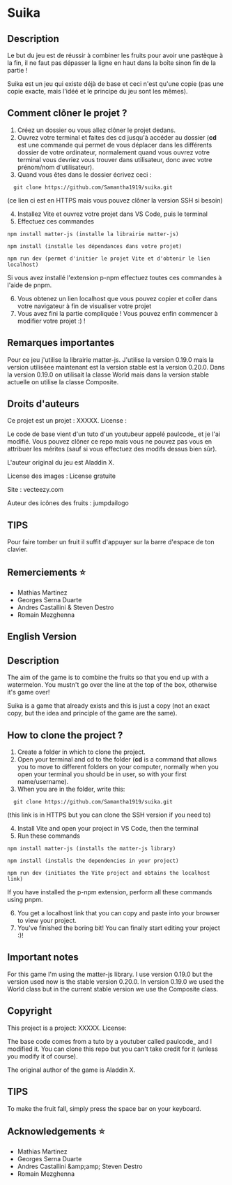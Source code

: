 # Suika

## Description

Le but du jeu est de réussir à combiner les fruits pour avoir une pastèque à la fin, il ne faut pas dépasser la ligne en haut dans la boîte sinon fin de la partie !

Suika est un jeu qui existe déjà de base et ceci n'est qu'une copie (pas une copie exacte, mais l'idéé et le principe du jeu sont les mêmes).

## Comment clôner le projet ?

1. Créez un dossier ou vous allez clôner le projet dedans.
2. Ouvrez votre terminal et faites des cd jusqu'à accéder au dossier (**cd** est une commande qui permet de vous déplacer dans les différents dossier de votre ordinateur, normalement quand vous ouvrez votre terminal vous devriez vous trouver dans utilisateur, donc avec votre prénom/nom d'utilisateur).
3. Quand vous êtes dans le dossier écrivez ceci :

```
  git clone https://github.com/Samantha1919/suika.git 
```
(ce lien ci est en HTTPS mais vous pouvez clôner la version SSH si besoin)

4. Installez Vite et ouvrez votre projet dans VS Code, puis le terminal
5. Effectuez ces commandes

```
npm install matter-js (installe la librairie matter-js)
```

```
npm install (installe les dépendances dans votre projet)
```

```
npm run dev (permet d'initier le projet Vite et d'obtenir le lien localhost)
```
Si vous avez installé l'extension p-npm effectuez toutes ces commandes à l'aide de pnpm.

6. Vous obtenez un lien localhost que vous pouvez copier et coller dans votre navigateur à fin de visualiser votre projet
7. Vous avez fini la partie compliquée ! Vous pouvez enfin commencer à modifier votre projet  :) !

## Remarques importantes

Pour ce jeu j'utilise la librairie matter-js. J'utilise la version 0.19.0 mais la version utiliséee maintenant est la version stable est la version 0.20.0. Dans la version 0.19.0 on utilisait la classe World mais dans la version stable actuelle on utilise la classe Composite.

## Droits d'auteurs

Ce projet est un projet : XXXXX.
License :

Le code de base vient d'un tuto d'un youtubeur appelé paulcode_ et je l'ai modifié. Vous pouvez clôner ce repo mais vous ne pouvez pas vous en attribuer les mérites (sauf si vous effectuez des modifs dessus bien sûr).

L'auteur original du jeu est Aladdin X.

License des images : License gratuite

Site : vecteezy.com

Auteur des icônes des fruits : jumpdailogo

## TIPS

Pour faire tomber un fruit il suffit d'appuyer sur la barre d'espace de ton clavier.



## Remerciements ⭐

- Mathias Martinez 
- Georges Serna Duarte 
- Andres Castallini & Steven Destro
- Romain Mezghenna



## English Version

## Description

The aim of the game is to combine the fruits so that you end up with a watermelon. You mustn't go over the line at the top of the box, otherwise it's game over!

Suika is a game that already exists and this is just a copy (not an exact copy, but the idea and principle of the game are the same).

## How to clone the project ?

1. Create a folder in which to clone the project.
2. Open your terminal and cd to the folder (**cd** is a command that allows you to move to different folders on your computer, normally when you open your terminal you should be in user, so with your first name/username).
3. When you are in the folder, write this:

```
  git clone https://github.com/Samantha1919/suika.git 
```
(this link is in HTTPS but you can clone the SSH version if you need to)

4. Install Vite and open your project in VS Code, then the terminal
5. Run these commands

```
npm install matter-js (installs the matter-js library)
```

```
npm install (installs the dependencies in your project)
```

```
npm run dev (initiates the Vite project and obtains the localhost link)
```
If you have installed the p-npm extension, perform all these commands using pnpm.

6. You get a localhost link that you can copy and paste into your browser to view your project.
7. You've finished the boring bit! You can finally start editing your project :)!

## Important notes
For this game I'm using the matter-js library. I use version 0.19.0 but the version used now is the stable version 0.20.0. In version 0.19.0 we used the World class but in the current stable version we use the Composite class.


## Copyright

This project is a project: XXXXX.
License:

The base code comes from a tuto by a youtuber called paulcode_ and I modified it. You can clone this repo but you can't take credit for it (unless you modify it of course).

The original author of the game is Aladdin X.


## TIPS

To make the fruit fall, simply press the space bar on your keyboard.


## Acknowledgements ⭐

- Mathias Martinez
- Georges Serna Duarte
- Andres Castallini &amp;amp;amp; Steven Destro
- Romain Mezghenna





